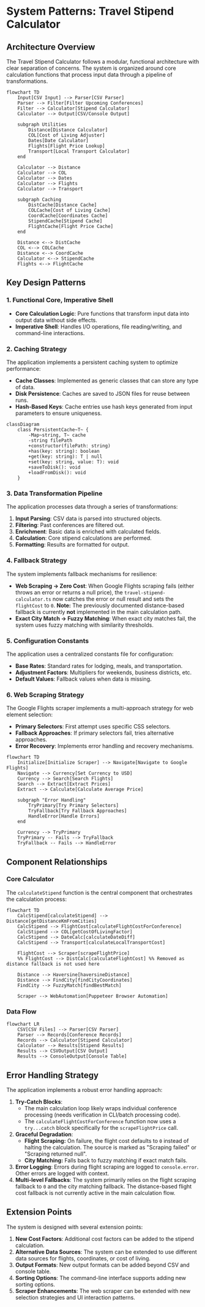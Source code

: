 # System Patterns: Travel Stipend Calculator

## Architecture Overview

The Travel Stipend Calculator follows a modular, functional architecture with clear separation of concerns. The system is organized around core calculation functions that process input data through a pipeline of transformations.

```mermaid
flowchart TD
    Input[CSV Input] --> Parser[CSV Parser]
    Parser --> Filter[Filter Upcoming Conferences]
    Filter --> Calculator[Stipend Calculator]
    Calculator --> Output[CSV/Console Output]

    subgraph Utilities
        Distance[Distance Calculator]
        COL[Cost of Living Adjuster]
        Dates[Date Calculator]
        Flights[Flight Price Lookup]
        Transport[Local Transport Calculator]
    end

    Calculator --> Distance
    Calculator --> COL
    Calculator --> Dates
    Calculator --> Flights
    Calculator --> Transport

    subgraph Caching
        DistCache[Distance Cache]
        COLCache[Cost of Living Cache]
        CoordCache[Coordinates Cache]
        StipendCache[Stipend Cache]
        FlightCache[Flight Price Cache]
    end

    Distance <--> DistCache
    COL <--> COLCache
    Distance <--> CoordCache
    Calculator <--> StipendCache
    Flights <--> FlightCache
```

## Key Design Patterns

### 1. Functional Core, Imperative Shell

- **Core Calculation Logic**: Pure functions that transform input data into output data without side effects.
- **Imperative Shell**: Handles I/O operations, file reading/writing, and command-line interactions.

### 2. Caching Strategy

The application implements a persistent caching system to optimize performance:

- **Cache Classes**: Implemented as generic classes that can store any type of data.
- **Disk Persistence**: Caches are saved to JSON files for reuse between runs.
- **Hash-Based Keys**: Cache entries use hash keys generated from input parameters to ensure uniqueness.

```mermaid
classDiagram
    class PersistentCache~T~ {
        -Map~string, T~ cache
        -string filePath
        +constructor(filePath: string)
        +has(key: string): boolean
        +get(key: string): T | null
        +set(key: string, value: T): void
        +saveToDisk(): void
        +loadFromDisk(): void
    }
```

### 3. Data Transformation Pipeline

The application processes data through a series of transformations:

1. **Input Parsing**: CSV data is parsed into structured objects.
2. **Filtering**: Past conferences are filtered out.
3. **Enrichment**: Basic data is enriched with calculated fields.
4. **Calculation**: Core stipend calculations are performed.
5. **Formatting**: Results are formatted for output.

### 4. Fallback Strategy

The system implements fallback mechanisms for resilience:

- **Web Scraping → Zero Cost**: When Google Flights scraping fails (either throws an error or returns a null price), the `travel-stipend-calculator.ts` now catches the error or null result and sets the `flightCost` to `0`. **Note:** The previously documented distance-based fallback is currently **not** implemented in the main calculation path.
- **Exact City Match → Fuzzy Matching**: When exact city matches fail, the system uses fuzzy matching with similarity thresholds.

### 5. Configuration Constants

The application uses a centralized constants file for configuration:

- **Base Rates**: Standard rates for lodging, meals, and transportation.
- **Adjustment Factors**: Multipliers for weekends, business districts, etc.
- **Default Values**: Fallback values when data is missing.

### 6. Web Scraping Strategy

The Google Flights scraper implements a multi-approach strategy for web element selection:

- **Primary Selectors**: First attempt uses specific CSS selectors.
- **Fallback Approaches**: If primary selectors fail, tries alternative approaches.
- **Error Recovery**: Implements error handling and recovery mechanisms.

```mermaid
flowchart TD
    Initialize[Initialize Scraper] --> Navigate[Navigate to Google Flights]
    Navigate --> Currency[Set Currency to USD]
    Currency --> Search[Search Flights]
    Search --> Extract[Extract Prices]
    Extract --> Calculate[Calculate Average Price]

    subgraph "Error Handling"
        TryPrimary[Try Primary Selectors]
        TryFallback[Try Fallback Approaches]
        HandleError[Handle Errors]
    end

    Currency --> TryPrimary
    TryPrimary -- Fails --> TryFallback
    TryFallback -- Fails --> HandleError
```

## Component Relationships

### Core Calculator

The `calculateStipend` function is the central component that orchestrates the calculation process:

```mermaid
flowchart TD
    CalcStipend[calculateStipend] --> Distance[getDistanceKmFromCities]
    CalcStipend --> FlightCost[calculateFlightCostForConference]
    CalcStipend --> COL[getCostOfLivingFactor]
    CalcStipend --> DateCalc[calculateDateDiff]
    CalcStipend --> Transport[calculateLocalTransportCost]

    FlightCost --> Scraper[scrapeFlightPrice]
    %% FlightCost --> DistCalc[calculateFlightCost] %% Removed as distance fallback is not used here

    Distance --> Haversine[haversineDistance]
    Distance --> FindCity[findCityCoordinates]
    FindCity --> FuzzyMatch[findBestMatch]

    Scraper --> WebAutomation[Puppeteer Browser Automation]
```

### Data Flow

```mermaid
flowchart LR
    CSV[CSV Files] --> Parser[CSV Parser]
    Parser --> Records[Conference Records]
    Records --> Calculator[Stipend Calculator]
    Calculator --> Results[Stipend Results]
    Results --> CSVOutput[CSV Output]
    Results --> ConsoleOutput[Console Table]
```

## Error Handling Strategy

The application implements a robust error handling approach:

1. **Try-Catch Blocks**:
    - The main calculation loop likely wraps individual conference processing (needs verification in CLI/batch processing code).
    - The `calculateFlightCostForConference` function now uses a `try...catch` block specifically for the `scrapeFlightPrice` call.
2. **Graceful Degradation**:
    - **Flight Scraping:** On failure, the flight cost defaults to `0` instead of halting the calculation. The source is marked as "Scraping failed" or "Scraping returned null".
    - **City Matching:** Falls back to fuzzy matching if exact match fails.
3. **Error Logging**: Errors during flight scraping are logged to `console.error`. Other errors are logged with context.
4. **Multi-level Fallbacks**: The system primarily relies on the flight scraping fallback to `0` and the city matching fallback. The distance-based flight cost fallback is not currently active in the main calculation flow.

## Extension Points

The system is designed with several extension points:

1. **New Cost Factors**: Additional cost factors can be added to the stipend calculation.
2. **Alternative Data Sources**: The system can be extended to use different data sources for flights, coordinates, or cost of living.
3. **Output Formats**: New output formats can be added beyond CSV and console table.
4. **Sorting Options**: The command-line interface supports adding new sorting options.
5. **Scraper Enhancements**: The web scraper can be extended with new selection strategies and UI interaction patterns.
